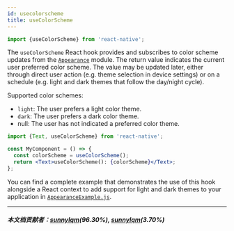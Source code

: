 ```yaml
---
id: usecolorscheme
title: useColorScheme
---
```


```jsx
import {useColorScheme} from 'react-native';
```

The `useColorScheme` React hook provides and subscribes to color scheme updates from the [`Appearance`](appearance) module. The return value indicates the current user preferred color scheme. The value may be updated later, either through direct user action (e.g. theme selection in device settings) or on a schedule (e.g. light and dark themes that follow the day/night cycle).

Supported color schemes:

- `light`: The user prefers a light color theme.
- `dark`: The user prefers a dark color theme.
- null: The user has not indicated a preferred color theme.

```jsx
import {Text, useColorScheme} from 'react-native';

const MyComponent = () => {
  const colorScheme = useColorScheme();
  return <Text>useColorScheme(): {colorScheme}</Text>;
};
```

You can find a complete example that demonstrates the use of this hook alongside a React context to add support for light and dark themes to your application in [`AppearanceExample.js`](https://github.com/facebook/react-native/blob/master/packages/rn-tester/js/examples/Appearance/AppearanceExample.js).

---

##### 本文档贡献者：[sunnylqm](https://github.com/search?q=sunnylqm&type=Users)(96.30%), [sunnylqm](https://github.com/search?q=sunnylqm&type=Users)(3.70%)
